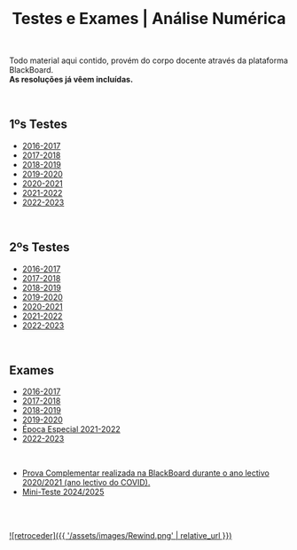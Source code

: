 <br>

<h1 align="center">Testes e Exames | Análise Numérica</h1>

<br>

Todo material aqui contido, provém do corpo docente através da plataforma BlackBoard.
<br> **As resoluções já vêem incluídas.**

<br>

## 1ºs Testes
* [2016-2017](teste1_1617.pdf)
* [2017-2018](teste1_1718.pdf)
* [2018-2019](teste1_1819.pdf)
* [2019-2020](teste1_1920.pdf)
* [2020-2021](teste1_2021.pdf)
* [2021-2022](teste1_2122.pdf)
* [2022-2023](AN-T1-2223-res.pdf)

<br>

## 2ºs Testes
* [2016-2017](teste2_1617.pdf)
* [2017-2018](teste2_1718.pdf)
* [2018-2019](teste2_1819.pdf)
* [2019-2020](teste2_1920.pdf)
* [2020-2021](teste2_2021.pdf)
* [2021-2022](teste2_2122.pdf)
* [2022-2023](AN-T2-2223-res.pdf)

<br>

## Exames
* [2016-2017](exame_1617.pdf)
* [2017-2018](exame_1718.pdf)
* [2018-2019](exame_1819.pdf)
* [2019-2020](exame_1920.pdf)
* [Época Especial 2021-2022](exameEE_2122.pdf)
* [2022-2023](AN-Ex-2223-res.pdf)

<br>

* [Prova Complementar realizada na BlackBoard durante o ano lectivo 2020/2021 (ano lectivo do COVID).](AN_provaComplementar_2021.PNG)
* [Mini-Teste 2024/2025](mini-teste_2024.pdf)

<br><br>

[![retroceder]({{ '/assets/images/Rewind.png' | relative_url }})](https://david81820.github.io/Recursos-LCC/analiseNumerica)
